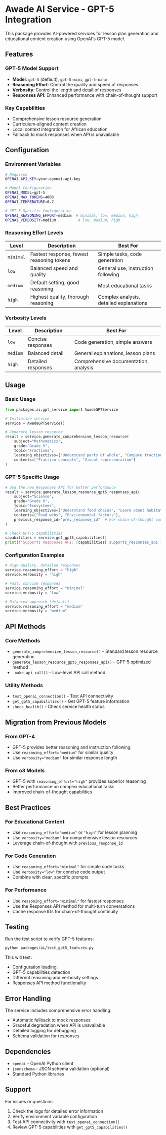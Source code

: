 # Awade AI Service - GPT-5 Integration

This package provides AI-powered services for lesson plan generation and educational content creation using OpenAI's GPT-5 model.

## Features

### GPT-5 Model Support
- **Model**: `gpt-5` (default), `gpt-5-mini`, `gpt-5-nano`
- **Reasoning Effort**: Control the quality and speed of responses
- **Verbosity**: Control the length and detail of responses
- **Responses API**: Enhanced performance with chain-of-thought support

### Key Capabilities
- Comprehensive lesson resource generation
- Curriculum-aligned content creation
- Local context integration for African education
- Fallback to mock responses when API is unavailable

## Configuration

### Environment Variables

```bash
# Required
OPENAI_API_KEY=your-openai-api-key

# Model Configuration
OPENAI_MODEL=gpt-5
OPENAI_MAX_TOKENS=4000
OPENAI_TEMPERATURE=0.7

# GPT-5 Specific Configuration
OPENAI_REASONING_EFFORT=medium  # minimal, low, medium, high
OPENAI_VERBOSITY=medium          # low, medium, high
```

### Reasoning Effort Levels

| Level | Description | Best For |
|-------|-------------|----------|
| `minimal` | Fastest response, fewest reasoning tokens | Simple tasks, code generation |
| `low` | Balanced speed and quality | General use, instruction following |
| `medium` | Default setting, good reasoning | Most educational tasks |
| `high` | Highest quality, thorough reasoning | Complex analysis, detailed explanations |

### Verbosity Levels

| Level | Description | Best For |
|-------|-------------|----------|
| `low` | Concise responses | Code generation, simple answers |
| `medium` | Balanced detail | General explanations, lesson plans |
| `high` | Detailed responses | Comprehensive documentation, analysis |

## Usage

### Basic Usage

```python
from packages.ai.gpt_service import AwadeGPTService

# Initialize service
service = AwadeGPTService()

# Generate lesson resource
result = service.generate_comprehensive_lesson_resource(
    subject="Mathematics",
    grade="Grade 5",
    topic="Fractions",
    learning_objectives=["Understand parts of whole", "Compare fractions"],
    contents=["Fraction concepts", "Visual representation"]
)
```

### GPT-5 Specific Usage

```python
# Use the new Responses API for better performance
result = service.generate_lesson_resource_gpt5_responses_api(
    subject="Science",
    grade="Grade 6",
    topic="Ecosystems",
    learning_objectives=["Understand food chains", "Learn about habitats"],
    contents=["Food webs", "Environmental factors"],
    previous_response_id="prev_response_id"  # For chain-of-thought continuity
)

# Check GPT-5 capabilities
capabilities = service.get_gpt5_capabilities()
print(f"Supports Responses API: {capabilities['supports_responses_api']}")
```

### Configuration Examples

```python
# High-quality, detailed responses
service.reasoning_effort = "high"
service.verbosity = "high"

# Fast, concise responses
service.reasoning_effort = "minimal"
service.verbosity = "low"

# Balanced approach (default)
service.reasoning_effort = "medium"
service.verbosity = "medium"
```

## API Methods

### Core Methods

- `generate_comprehensive_lesson_resource()` - Standard lesson resource generation
- `generate_lesson_resource_gpt5_responses_api()` - GPT-5 optimized method
- `_make_api_call()` - Low-level API call method

### Utility Methods

- `test_openai_connection()` - Test API connectivity
- `get_gpt5_capabilities()` - Get GPT-5 feature information
- `check_health()` - Check service health status

## Migration from Previous Models

### From GPT-4
- GPT-5 provides better reasoning and instruction following
- Use `reasoning_effort="medium"` for similar quality
- Use `verbosity="medium"` for similar response length

### From o3 Models
- GPT-5 with `reasoning_effort="high"` provides superior reasoning
- Better performance on complex educational tasks
- Improved chain-of-thought capabilities

## Best Practices

### For Educational Content
- Use `reasoning_effort="medium"` or `"high"` for lesson planning
- Use `verbosity="medium"` for comprehensive lesson resources
- Leverage chain-of-thought with `previous_response_id`

### For Code Generation
- Use `reasoning_effort="minimal"` for simple code tasks
- Use `verbosity="low"` for concise code output
- Combine with clear, specific prompts

### For Performance
- Use `reasoning_effort="minimal"` for fastest responses
- Use the Responses API method for multi-turn conversations
- Cache response IDs for chain-of-thought continuity

## Testing

Run the test script to verify GPT-5 features:

```bash
python packages/ai/test_gpt5_features.py
```

This will test:
- Configuration loading
- GPT-5 capabilities detection
- Different reasoning and verbosity settings
- Responses API method functionality

## Error Handling

The service includes comprehensive error handling:
- Automatic fallback to mock responses
- Graceful degradation when API is unavailable
- Detailed logging for debugging
- Schema validation for responses

## Dependencies

- `openai` - OpenAI Python client
- `jsonschema` - JSON schema validation (optional)
- Standard Python libraries

## Support

For issues or questions:
1. Check the logs for detailed error information
2. Verify environment variable configuration
3. Test API connectivity with `test_openai_connection()`
4. Review GPT-5 capabilities with `get_gpt5_capabilities()`

